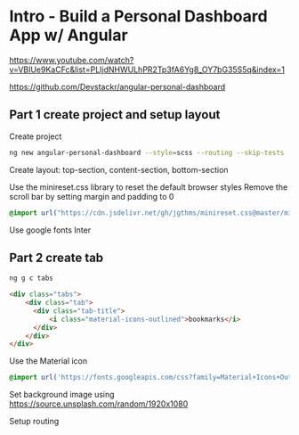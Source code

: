 # Intro - Build a Personal Dashboard App w/ Angular

https://www.youtube.com/watch?v=VBIUe9KaCFc&list=PLIjdNHWULhPR2Tp3fA6Yg8_OY7bG35S5q&index=1

https://github.com/Devstackr/angular-personal-dashboard

## Part 1 create project and setup layout

Create project

```bash
ng new angular-personal-dashboard --style=scss --routing --skip-tests
```

Create layout: top-section, content-section, bottom-section

Use the minireset.css library to reset the default browser styles
Remove the scroll bar by setting margin and padding to 0

```scss
@import url("https://cdn.jsdelivr.net/gh/jgthms/minireset.css@master/minireset.min.css");

```

Use google fonts Inter


## Part 2 create tab

```bash
ng g c tabs
```

```html
<div class="tabs">
    <div class="tab">
      <div class="tab-title">
          <i class="material-icons-outlined">bookmarks</i>
      </div>
    </div>
</div>
```

Use the Material icon

```scss
@import url('https://fonts.googleapis.com/css?family=Material+Icons+Outlined|Material+Icons');
```

Set background image using https://source.unsplash.com/random/1920x1080


Setup routing

